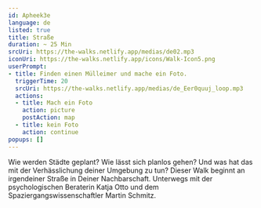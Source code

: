 ```yaml
---
id: Apheek3e
language: de
listed: true
title: Straße
duration: ~ 25 Min
srcUri: https://the-walks.netlify.app/medias/de02.mp3
iconUri: https://the-walks.netlify.app/icons/Walk-Icon5.png
userPrompt:
- title: Finden einen Mülleimer und mache ein Foto.
  triggerTime: 20
  srcUri: https://the-walks.netlify.app/medias/de_Eer0quuj_loop.mp3
  actions:
  - title: Mach ein Foto
    action: picture
    postAction: map
  - title: kein Foto
    action: continue
popups: []
---
```

Wie werden Städte geplant? Wie lässt sich planlos gehen? Und was hat das mit der Verhässlichung deiner Umgebung zu tun? Dieser Walk beginnt an irgendeiner Straße in Deiner Nachbarschaft. Unterwegs mit der psychologischen Beraterin Katja Otto und dem Spaziergangswissenschaftler Martin Schmitz.